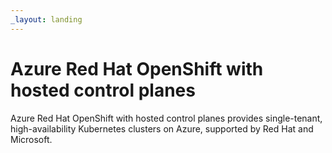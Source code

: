 ```yaml
---
_layout: landing
---
```


# Azure Red Hat OpenShift with hosted control planes

Azure Red Hat OpenShift with hosted control planes provides single-tenant, high-availability Kubernetes clusters on Azure, supported by Red Hat and Microsoft.